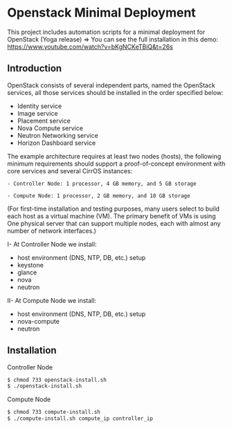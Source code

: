 # Openstack Minimal Deployment

This project includes automation scripts for a minimal deployment for OpenStack (Yoga release)
  => You can see the full installation in this demo: https://www.youtube.com/watch?v=bKgNCKeTBiQ&t=26s
  
## Introduction
OpenStack consists of several independent parts, named the OpenStack services, all those services should be installed in the order specified below:
- Identity service
- Image service
- Placement service
- Nova Compute service
- Neutron Networking service
- Horizon Dashboard service

The example architecture requires at least two nodes (hosts), the following minimum requirements should support a proof-of-concept environment with core services and several CirrOS instances:

    - Controller Node: 1 processor, 4 GB memory, and 5 GB storage

    - Compute Node: 1 processor, 2 GB memory, and 10 GB storage
(For first-time installation and testing purposes, many users select to build each host as a virtual machine (VM). The primary benefit of VMs is using One physical server that can support multiple nodes, each with almost any number of network interfaces.)

I- At Controller Node we install:

- host environment (DNS, NTP, DB, etc.) setup
- keystone
- glance
- nova
- neutron

II- At Compute Node we install:

- host environment (DNS, NTP, DB, etc.) setup
- nova-compute
- neutron


## Installation

Controller Node
```sh
$ chmod 733 openstack-install.sh
$ ./openstack-install.sh
```

Compute Node
```sh
$ chmod 733 compute-install.sh
$ ./compute-install.sh compute_ip controller_ip
```
